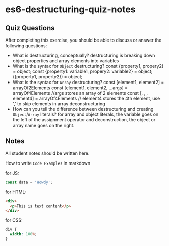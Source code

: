 # es6-destructuring-quiz-notes

## Quiz Questions

After completing this exercise, you should be able to discuss or answer the following questions:

- What is destructuring, conceptually?
  destructuring is breaking down object properties and array elements into variables
- What is the syntax for `Object` destructuring?
  const {property1, propery2} = object;
  const {property1: variable1, propery2: variable2} = object;
  ({property1, property2}) = object;
- What is the syntax for `Array` destructuring?
  const [element1, element2] = arrayOf2Elements
  const [element1, element2, ...args] = arrayOf4Elements //args stores an array of 2 elements
  const [, , , element4] = arrayOf4Elements // element4 stores the 4th element, use ',' to skip elements in array deconstructuring
- How can you tell the difference between destructuring and creating `Object`/`Array` literals?
  for array and object literals, the variable goes on the left of the assignment operator and deconstruction, the object or array name goes on the right.

## Notes

All student notes should be written here.

How to write `Code Examples` in markdown

for JS:

```javascript
const data = 'Howdy';
```

for HTML:

```html
<div>
  <p>This is text content</p>
</div>
```

for CSS:

```css
div {
  width: 100%;
}
```
